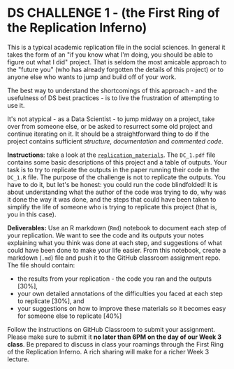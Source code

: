 # DS CHALLENGE 1 - (the First Ring of the Replication Inferno)

This is a typical academic replication file in the social sciences. In general it takes the form of an "if you know what I'm doing, you should be able to figure out what I did" project. That is seldom the most amicable approach to the "future you" (who has already forgotten the details of this project) or to anyone else who wants to jump and build off of your work.  

The best way to understand the shortcomings of this approach - and the usefulness of DS best practices - is to live the frustration of attempting to use it.

It's not atypical - as a Data Scientist - to jump midway on a project, take over from someone else, or be asked to resurrect some old project and continue iterating on it. It should be a straightforward thing to do if the project contains sufficient *structure*, *documentation* and *commented code*.

**Instructions**: take a look at the [`replication_materials`](/replication_materials/). The `DC_1.pdf` file contains some basic descriptions of this project and a table of outputs. Your task is to try to replicate the outputs in the paper running their code in the `DC_1.R` file. The purpose of the challenge is not to replicate the outputs. You have to do it, but let's be honest: you could run the code blindfolded! It is about understanding what the author of the code was trying to do, why was it done the way it was done, and the steps that could have been taken to simplify the life of someone who is trying to replicate this project (that is, you in this case).

**Deliverables:**
Use an R markdown (`Rmd`) notebook to document each step of your replication. We want to see the code and its outputs your notes explaining what you think was done at each step, and suggestions of what could have been done to make your life easier. From this notebook, create a markdown (`.md`) file and push it to the GitHub classroom assignment repo. The file should contain:
* the results from your replication - the code you ran and the outputs [30%],
* your own detailed annotations of the difficulties you faced at each step to replicate [30%], and
* your suggestions on how to improve these materials so it becomes easy for someone else to replicate [40%]

Follow the instructions on GitHub Classroom to submit your assignment. Please make sure to submit it **no later than 6PM on the day of our Week 3 class**. Be prepared to discuss in class your roamings through the First Ring of the Replication Inferno. A rich sharing will make for a richer Week 3 lecture.  
